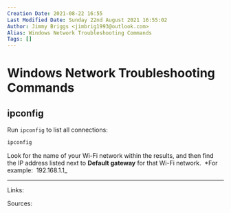 ```yaml
---
Creation Date: 2021-08-22 16:55
Last Modified Date: Sunday 22nd August 2021 16:55:02
Author: Jimmy Briggs <jimbrig1993@outlook.com>
Alias: Windows Network Troubleshooting Commands
Tags: []
---
```


# Windows Network Troubleshooting Commands

## ipconfig

Run `ipconfig` to list all connections:

```powershell
ipconfig
```

 Look for the name of your Wi-Fi network within the results, and then find the IP address listed next to **Default gateway** for that Wi-Fi network.  *For example:  192.168.1.1_



***

Links: 

Sources:

